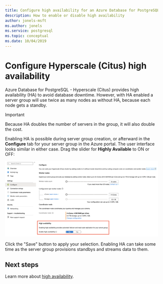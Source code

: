 ```yaml
---
title: Configure high availability for an Azure Database for PostgreSQL - Hyperscale (Citus) server group
description: How to enable or disable high availability
author: jonels-msft
ms.author: jonels
ms.service: postgresql
ms.topic: conceptual
ms.date: 10/04/2019
---
```


# Configure Hyperscale (Citus) high availability

Azure Database for PostgreSQL - Hyperscale (Citus) provides high availability
(HA) to avoid database downtime. However, with HA enabled a server group will
use twice as many nodes as without HA, because each node gets a standby.

> [!IMPORTANT]
> Because HA doubles the number of servers in the group, it will also double
> the cost.

Enabling HA is possible during server group creation, or afterward in the
**Configure** tab for your server group in the Azure portal. The user interface
looks similar in either case. Drag the slider for **Highly Available** to ON or
OFF:

![ha slider](./media/howto-hyperscale-high-availability/01-ha-slider.png)

Click the "Save" button to apply your selection. Enabling HA can take some time
as the server group provisions standbys and streams data to them.

## Next steps

Learn more about [high availability](concepts-hyperscale-high-availability.md).
